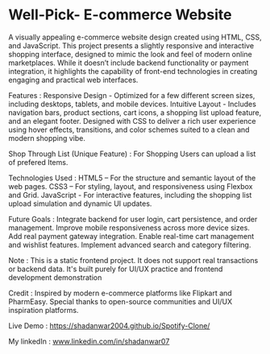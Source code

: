 # Well-Pick- E-commerce Website
A visually appealing e-commerce website design created using HTML, CSS, and JavaScript. This project presents a slightly responsive and interactive shopping interface, designed to mimic the look and feel of modern online marketplaces. While it doesn’t include backend functionality or payment integration, it highlights the capability of front-end technologies in creating engaging and practical web interfaces.

Features : Responsive Design - Optimized for a few different screen sizes, including desktops, tablets, and mobile devices. Intuitive Layout - Includes navigation bars, product sections, cart icons, a shopping list upload feature, and an elegant footer. Designed with CSS to deliver a rich user experience using hover effects, transitions, and color schemes suited to a clean and modern shopping vibe.

Shop Through List (Unique Feature) : For Shopping Users can upload a list of prefered Items.

Technologies Used : HTML5 – For the structure and semantic layout of the web pages. CSS3 – For styling, layout, and responsiveness using Flexbox and Grid. JavaScript - For interactive features, including the shopping list upload simulation and dynamic UI updates.

Future Goals : Integrate backend for user login, cart persistence, and order management. Improve mobile responsiveness across more device sizes. Add real payment gateway integration. Enable real-time cart management and wishlist features. Implement advanced search and category filtering.

Note : This is a static frontend project. It does not support real transactions or backend data. It's built purely for UI/UX practice and frontend development demonstration

Credit : Inspired by modern e-commerce platforms like Flipkart and PharmEasy. Special thanks to open-source communities and UI/UX inspiration platforms.

Live Demo : https://shadanwar2004.github.io/Spotify-Clone/

My linkedIn : www.linkedin.com/in/shadanwar07
